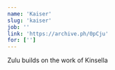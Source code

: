 ```yaml
---
name: 'Kaiser'
slug: 'kaiser'
job: ''
link: 'https://archive.ph/0pCju'
for: ['']
---
```


Zulu builds on the work of Kinsella

